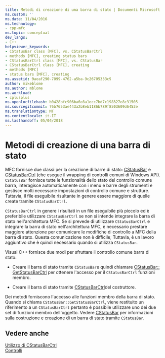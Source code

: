 ```yaml
---
title: Metodi di creazione di una barra di stato | Documenti Microsoft
ms.custom: ''
ms.date: 11/04/2016
ms.technology:
- cpp-mfc
ms.topic: conceptual
dev_langs:
- C++
helpviewer_keywords:
- CStatusBar class [MFC], vs. CStatusBarCtrl
- methods [MFC], creating status bars
- CStatusBarCtrl class [MFC], vs. CStatusBar
- CStatusBarCtrl class [MFC], creating
- methods [MFC]
- status bars [MFC], creating
ms.assetid: 9aeaf290-7099-4762-a5ba-9c26705333c9
author: mikeblome
ms.author: mblome
ms.workload:
- cplusplus
ms.openlocfilehash: b0428bfc906ba6e8a1ecc7bd7c198327e8c31505
ms.sourcegitcommit: 76b7653ae443a2b8eb1186b789f8503609d6453e
ms.translationtype: MT
ms.contentlocale: it-IT
ms.lasthandoff: 05/04/2018
---
```

# <a name="methods-of-creating-a-status-bar"></a>Metodi di creazione di una barra di stato
MFC fornisce due classi per la creazione di barre di stato: [CStatusBar](../mfc/reference/cstatusbar-class.md) e [CStatusBarCtrl](../mfc/reference/cstatusbarctrl-class.md) (che esegue il wrapping di controlli comuni di Windows API). `CStatusBar` fornisce tutte le funzionalità dello stato del controllo comune barra, interagisce automaticamente con i menu e barre degli strumenti e gestisce molti necessarie impostazioni di controllo comune e strutture. Tuttavia, il file eseguibile risultante in genere essere maggiore di quelle create tramite `CStatusBarCtrl`.  
  
 `CStatusBarCtrl` in genere i risultati in un file eseguibile più piccolo ed è preferibile utilizzare `CStatusBarCtrl` se non si intende integrare la barra di stato nell'architettura MFC. Se si prevede di utilizzare `CStatusBarCtrl` e integrare la barra di stato nell'architettura MFC, è necessario prestare maggiore attenzione per comunicare le modifiche di controllo a MFC della barra di stato. Questa comunicazione non è difficile; Tuttavia, è un lavoro aggiuntivo che è quindi necessario quando si utilizza `CStatusBar`.  
  
 Visual C++ fornisce due modi per sfruttare il controllo comune barra di stato.  
  
-   Creare il barra di stato tramite `CStatusBar`e quindi chiamare [CStatusBar:: GetStatusBarCtrl](../mfc/reference/cstatusbar-class.md#getstatusbarctrl) per ottenere l'accesso per il `CStatusBarCtrl` funzioni membro.  
  
-   Creare il barra di stato tramite [CStatusBarCtrl](../mfc/reference/cstatusbarctrl-class.md)del costruttore.  
  
 Dei metodi forniscono l'accesso alle funzioni membro della barra di stato. Quando si chiama `CStatusBar::GetStatusBarCtrl`, viene restituito un riferimento a un `CStatusBarCtrl` pertanto è possibile utilizzare uno dei due set di funzioni membro dell'oggetto. Vedere [CStatusBar](../mfc/reference/cstatusbar-class.md) per informazioni sulla costruzione e creazione di un barra di stato tramite `CStatusBar`.  
  
## <a name="see-also"></a>Vedere anche  
 [Utilizzo di CStatusBarCtrl](../mfc/using-cstatusbarctrl.md)   
 [Controlli](../mfc/controls-mfc.md)

